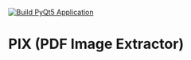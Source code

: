 [![Build PyQt5 Application](https://github.com/mmaleki92/zotero_image_browser/actions/workflows/build.yml/badge.svg)](https://github.com/mmaleki92/zotero_image_browser/actions/workflows/build.yml)

# PIX (PDF Image Extractor)

